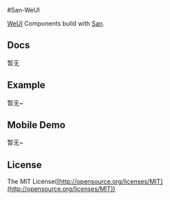 #San-WeUI 

[WeUI](https://github.com/weui/weui) Components build with [San](https://ecomfe.github.io/san/).

## Docs

暂无

## Example

暂无~

## Mobile Demo

暂无~

## License

The MIT License([http://opensource.org/licenses/MIT](http://opensource.org/licenses/MIT))